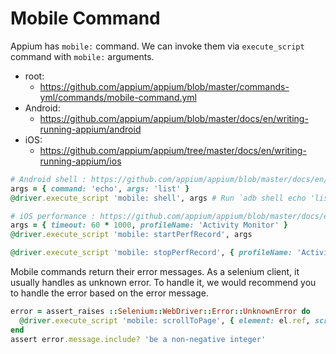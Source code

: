 # Mobile Command

Appium has `mobile:` command.
We can invoke them via `execute_script` command with `mobile:` arguments.

- root:
    - https://github.com/appium/appium/blob/master/commands-yml/commands/mobile-command.yml
- Android:
    - https://github.com/appium/appium/blob/master/docs/en/writing-running-appium/android
- iOS:
    - https://github.com/appium/appium/tree/master/docs/en/writing-running-appium/ios
    

```ruby
# Android shell : https://github.com/appium/appium/blob/master/docs/en/writing-running-appium/android/android-shell.md
args = { command: 'echo', args: 'list' }
@driver.execute_script 'mobile: shell', args # Run `adb shell echo 'list'`

# iOS performance : https://github.com/appium/appium/blob/master/docs/en/writing-running-appium/ios/ios-xctest-performance.md
args = { timeout: 60 * 1000, profileName: 'Activity Monitor' }
@driver.execute_script 'mobile: startPerfRecord', args

@driver.execute_script 'mobile: stopPerfRecord', { profileName: 'Activity Monitor' }
```

Mobile commands return their error messages. As a selenium client, it usually handles as unknown error.
To handle it, we would recommend you to handle the error based on the error message.

```ruby
error = assert_raises ::Selenium::WebDriver::Error::UnknownError do
  @driver.execute_script 'mobile: scrollToPage', { element: el.ref, scrollToPage: -100 }
end
assert error.message.include? 'be a non-negative integer'
```
